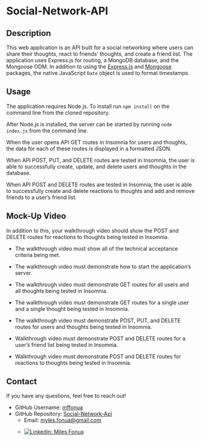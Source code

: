 # Social-Network-API
## Description

This web application is an API built for a social networking where users can share their thoughts, react to friends’ thoughts, and create a friend list. The application uses Express.js for routing, a MongoDB database, and the Mongoose ODM. In addition to using the [Express.js](https://www.npmjs.com/package/express) and [Mongoose](https://www.npmjs.com/package/mongoose) packages, the native JavaScript `Date` object is used to format timestamps.

## Usage

The application requires Node.js. To install run `npm install` on the command line from the cloned repository. 

After Node.js is installed, the server can be started by running `node index.js` from the command line. 

When the user opens API GET routes in Insomnia for users and thoughts, the data for each of these routes is displayed in a formatted JSON.

When API POST, PUT, and DELETE routes are tested in Insomnia, the user is able to successfully create, update, and delete users and thoughts in the database.

When API POST and DELETE routes are tested in Insomnia, the user is able to successfully create and delete reactions to thoughts and add and remove friends to a user’s friend list.


## Mock-Up Video 
In addition to this, your walkthrough video should show the POST and DELETE routes for reactions to thoughts being tested in Insomnia.

  * The walkthrough video must show all of the technical acceptance criteria being met.

  * The walkthrough video must demonstrate how to start the application’s server.

  * The walkthrough video must demonstrate GET routes for all users and all thoughts being tested in Insomnia.

  * The walkthrough video must demonstrate GET routes for a single user and a single thought being tested in Insomnia.

  * The walkthrough video must demonstrate POST, PUT, and DELETE routes for users and thoughts being tested in Insomnia.

  * Walkthrough video must demonstrate POST and DELETE routes for a user’s friend list being tested in Insomnia.

  * Walkthrough video must demonstrate POST and DELETE routes for reactions to thoughts being tested in Insomnia.

## Contact

If you have any questions, feel free to reach out!

* GitHub Username: [mffonua](https://github.com/mffonua)
* GitHub Repository: [Social-Network-Api](https://github.com/mffonua/Social-Network-API)
  * Email: myles.fonua@gmail.com
  * <p>
    <a href="https://www.linkedin.com/in/miles-fonua-24b791237/"><img alt="Linkedin: Miles Fonua" src="https://img.shields.io/badge/LinkedIn-0077B5?style=for-the-badge&logo=linkedin&logoColor=white" target="_blank" /></a>
    </p>

